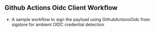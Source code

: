 ## Github Actions Oidc Client Workflow
- A sample workflow to sign the payload using GithubActionsOidc from sigstore for ambient OIDC credential detection
